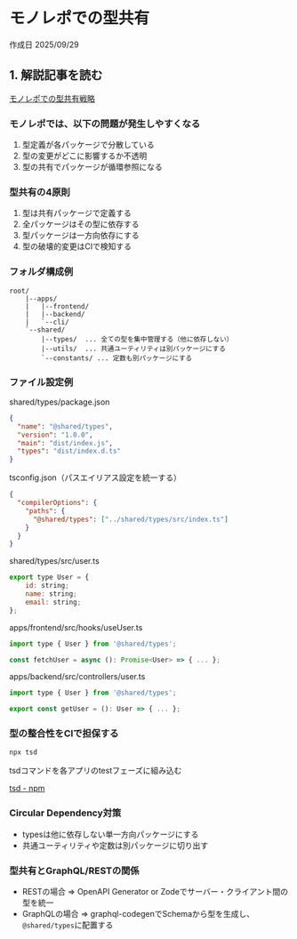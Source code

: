 # モノレポでの型共有

作成日 2025/09/29

## 1. 解説記事を読む

[モノレポでの型共有戦略](https://note.com/happy_avocet7237/n/nbd5f10ed1858)

### モノレポでは、以下の問題が発生しやすくなる

1. 型定義が各パッケージで分散している
2. 型の変更がどこに影響するか不透明
3. 型の共有でパッケージが循環参照になる

### 型共有の4原則

1. 型は共有パッケージで定義する
2. 全パッケージはその型に依存する
3. 型パッケージは一方向依存にする
4. 型の破壊的変更はCIで検知する

### フォルダ構成例

```text
root/
    |--apps/
    |   |--frontend/
    |   |--backend/
    |   `--cli/
    `--shared/
        |--types/  ... 全ての型を集中管理する（他に依存しない）
        |--utils/  ... 共通ユーティリティは別パッケージにする
        `--constants/ ... 定数も別パッケージにする
```

### ファイル設定例

shared/types/package.json

```json
{
  "name": "@shared/types",
  "version": "1.0.0",
  "main": "dist/index.js",
  "types": "dist/index.d.ts"
}
```

tsconfig.json（パスエイリアス設定を統一する）

```json
{
  "compilerOptions": {
    "paths": {
      "@shared/types": ["../shared/types/src/index.ts"]
    }
  }
}
```

shared/types/src/user.ts

```javascript
export type User = {
    id: string;
    name: string;
    email: string;
};
```

apps/frontend/src/hooks/useUser.ts

```javascript
import type { User } from '@shared/types';

const fetchUser = async (): Promise<User> => { ... };
```

apps/backend/src/controllers/user.ts

```javascript
import type { User } from '@shared/types';

export const getUser = (): User => { ... };
```

### 型の整合性をCIで担保する

```bash
npx tsd
```

tsdコマンドを各アプリのtestフェーズに組み込む

[tsd - npm](https://www.npmjs.com/package/tsd)

### Circular Dependency対策

- typesは他に依存しない単一方向パッケージにする
- 共通ユーティリティや定数は別パッケージに切り出す

### 型共有とGraphQL/RESTの関係

- RESTの場合 => OpenAPI Generator or Zodeでサーバー・クライアント間の型を統一
- GraphQLの場合 => graphql-codegenでSchemaから型を生成し、`@shared/types`に配置する
